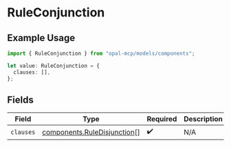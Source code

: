 # RuleConjunction

## Example Usage

```typescript
import { RuleConjunction } from "opal-mcp/models/components";

let value: RuleConjunction = {
  clauses: [],
};
```

## Fields

| Field                                                                      | Type                                                                       | Required                                                                   | Description                                                                |
| -------------------------------------------------------------------------- | -------------------------------------------------------------------------- | -------------------------------------------------------------------------- | -------------------------------------------------------------------------- |
| `clauses`                                                                  | [components.RuleDisjunction](../../models/components/ruledisjunction.md)[] | :heavy_check_mark:                                                         | N/A                                                                        |